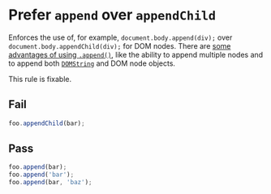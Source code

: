 # Prefer `append` over `appendChild`

Enforces the use of, for example, `document.body.append(div);` over `document.body.appendChild(div);` for DOM nodes. There are [some advantages of using `.append()`](https://developer.mozilla.org/en-US/docs/Web/API/ParentNode/append), like the ability to append multiple nodes and to append both [`DOMString`](https://developer.mozilla.org/en-US/docs/Web/API/DOMString) and DOM node objects.

This rule is fixable.


## Fail

```js
foo.appendChild(bar);
```

## Pass

```js
foo.append(bar);
foo.append('bar');
foo.append(bar, 'baz');
```
